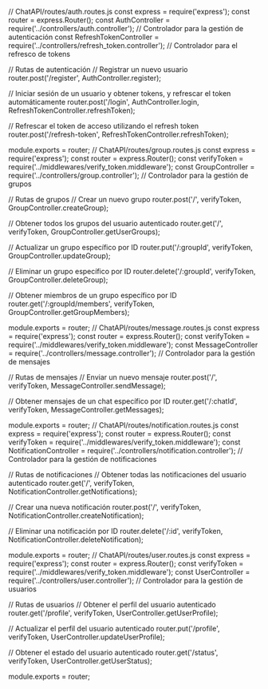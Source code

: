 // ChatAPI/routes/auth.routes.js
const express = require('express');
const router = express.Router();
const AuthController = require('../controllers/auth.controller'); // Controlador para la gestión de autenticación
const RefreshTokenController = require('../controllers/refresh_token.controller'); // Controlador para el refresco de tokens

// Rutas de autenticación
// Registrar un nuevo usuario
router.post('/register', AuthController.register);

// Iniciar sesión de un usuario y obtener tokens, y refrescar el token automáticamente
router.post('/login', AuthController.login, RefreshTokenController.refreshToken);

// Refrescar el token de acceso utilizando el refresh token
router.post('/refresh-token', RefreshTokenController.refreshToken);

module.exports = router;
// ChatAPI/routes/group.routes.js
const express = require('express');
const router = express.Router();
const verifyToken = require('../middlewares/verify_token.middleware');
const GroupController = require('../controllers/group.controller'); // Controlador para la gestión de grupos

// Rutas de grupos
// Crear un nuevo grupo
router.post('/', verifyToken, GroupController.createGroup);

// Obtener todos los grupos del usuario autenticado
router.get('/', verifyToken, GroupController.getUserGroups);

// Actualizar un grupo específico por ID
router.put('/:groupId', verifyToken, GroupController.updateGroup);

// Eliminar un grupo específico por ID
router.delete('/:groupId', verifyToken, GroupController.deleteGroup);

// Obtener miembros de un grupo específico por ID
router.get('/:groupId/members', verifyToken, GroupController.getGroupMembers);

module.exports = router;
// ChatAPI/routes/message.routes.js
const express = require('express');
const router = express.Router();
const verifyToken = require('../middlewares/verify_token.middleware');
const MessageController = require('../controllers/message.controller'); // Controlador para la gestión de mensajes

// Rutas de mensajes
// Enviar un nuevo mensaje
router.post('/', verifyToken, MessageController.sendMessage);

// Obtener mensajes de un chat específico por ID
router.get('/:chatId', verifyToken, MessageController.getMessages);

module.exports = router;
// ChatAPI/routes/notification.routes.js
const express = require('express');
const router = express.Router();
const verifyToken = require('../middlewares/verify_token.middleware');
const NotificationController = require('../controllers/notification.controller'); // Controlador para la gestión de notificaciones

// Rutas de notificaciones
// Obtener todas las notificaciones del usuario autenticado
router.get('/', verifyToken, NotificationController.getNotifications);

// Crear una nueva notificación
router.post('/', verifyToken, NotificationController.createNotification);

// Eliminar una notificación por ID
router.delete('/:id', verifyToken, NotificationController.deleteNotification);

module.exports = router;
// ChatAPI/routes/user.routes.js
const express = require('express');
const router = express.Router();
const verifyToken = require('../middlewares/verify_token.middleware');
const UserController = require('../controllers/user.controller'); // Controlador para la gestión de usuarios

// Rutas de usuarios
// Obtener el perfil del usuario autenticado
router.get('/profile', verifyToken, UserController.getUserProfile);

// Actualizar el perfil del usuario autenticado
router.put('/profile', verifyToken, UserController.updateUserProfile);

// Obtener el estado del usuario autenticado
router.get('/status', verifyToken, UserController.getUserStatus);

module.exports = router;